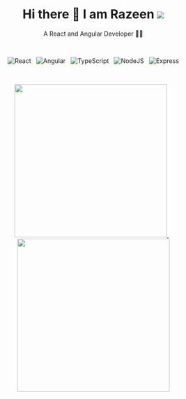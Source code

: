 <h1 align="center">Hi there 👋 I am Razeen <img src="https://gpvc.arturio.dev/Razeen-Shaikh"></h1>

<p align="center">A React and Angular Developer 👩‍💻</p>
<br>
<p align="center">
  <img src="https://img.shields.io/badge/React-20232A?style=for-the-badge&logo=react&logoColor=61DAFB" alt="React">&nbsp;&nbsp;
  <img src="https://img.shields.io/badge/Angular-DD0031?style=for-the-badge&logo=angular&logoColor=white" alt="Angular">&nbsp;&nbsp;
  <img src="https://img.shields.io/badge/TypeScript-007ACC?style=for-the-badge&logo=typescript&logoColor=white" alt="TypeScript">&nbsp;&nbsp;
  <img src="https://img.shields.io/badge/Node.js-339933?style=for-the-badge&logo=nodedotjs&logoColor=white" alt="NodeJS">&nbsp;&nbsp;
  <img src="https://img.shields.io/badge/Python-FFD43B?style=for-the-badge&logo=python&logoColor=blue" alt="Express">
</p>
<br>
<p align="center">
  <a href="https://leetcode.com/razeenshaikh/">
    <img src="https://leetcard.jacoblin.cool/razeenshaikh?border=0" width="350">
  </a>&nbsp;&nbsp;
  <a href="#">
    <img src="http://github-readme-streak-stats.herokuapp.com/?user=Razeen-Shaikh&theme=dark&date_format=j%20M%5B%20Y%5D&hide_border=true" width="350">
  </a>
</p>
